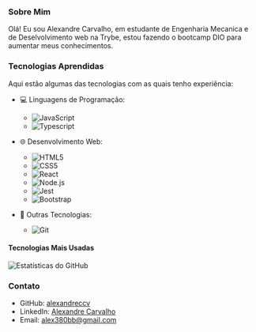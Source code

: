 ### Sobre Mim

Olá! Eu sou Alexandre Carvalho, em estudante de Engenharia Mecanica e de Deselvolvimento web na Trybe, estou fazendo o bootcamp DIO para aumentar meus conhecimentos.


### Tecnologias Aprendidas

Aqui estão algumas das tecnologias com as quais tenho experiência:

- 💻 Linguagens de Programação:
  - ![JavaScript](https://img.shields.io/badge/-JavaScript-F7DF1E?logo=javascript&logoColor=white&style=flat)
  - ![Typescript](https://img.shields.io/badge/-Typescript-3776AB?logo=python&logoColor=white&style=flat)
 
- 🌐 Desenvolvimento Web:
  
  - ![HTML5](https://img.shields.io/badge/-HTML5-E34F26?logo=html5&logoColor=white&style=flat)
  - ![CSS5](https://img.shields.io/badge/-CSS5-1572B6?logo=CSS5&logoColor=white&style=flat)
  - ![React](https://img.shields.io/badge/-React-61DAFB?logo=react&logoColor=white&style=flat)
  - ![Node.js](https://img.shields.io/badge/-Node.js-339933?logo=node.js&logoColor=white&style=flat)
  - ![Jest](https://img.shields.io/badge/-Jest-C21325?logo=jest&logoColor=white&style=flat)
  - ![Bootstrap](https://img.shields.io/badge/-Bootstrap-563D7C?logo=bootstrap&logoColor=white&style=flat)


- 🚀 Outras Tecnologias:
  - ![Git](https://img.shields.io/badge/-Git-F05032?logo=git&logoColor=white&style=flat)
 

#### Tecnologias Mais Usadas

![Estatísticas do GitHub](https://github-readme-stats.vercel.app/api/top-langs/?username=alexandreccv&layout=compact&langs_count=8)

### Contato

- GitHub: [alexandreccv](https://github.com/alexandreccv)
- LinkedIn: [Alexandre Carvalho](https://www.linkedin.com/in/alexandrecarvalho94/)
- Email: alex380bb@gmail.com
